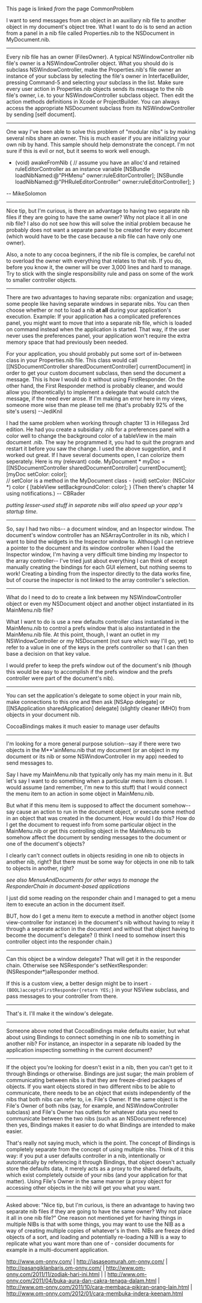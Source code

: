 This page is linked *from* the page CommonProblem

I want to send messages from an object in an auxiliary nib file to another object in my document's object tree.
What I want to do is to send an action from a panel in a nib file called     Properties.nib to the NSDocument in     MyDocument.nib.

----

Every nib file has an owner (FilesOwner). A typical     NSWindowController nib file's owner is a     NSWindowController object. What you should do is subclass      NSWindowController, make the Properties.nib's file owner an instance of your subclass by selecting the file's owner in InterfaceBuilder, pressing Command-5 and selecting your subclass in the list. Make sure every user action in Properties.nib objects sends its message to the nib file's owner, i.e. to your     NSWindowController subclass object. Then edit the action methods definitions in Xcode or ProjectBuilder. You can always access the appropriate     NSDocument subclass from its     NSWindowController by sending [self document].

----

One way I've been able to solve this problem of "modular nibs" is by making several nibs share an owner.  This is much easier if you are initializing your own nib by hand.  This sample should help demonstrate the concept.  I'm not sure if this is evil or not, but it seems to work well enough.

    
- (void) awakeFromNib
{
	// assume you have an alloc'd and retained ruleEditorController as an instance variable
	[NSBundle loadNibNamed:@"PHMenu" owner:ruleEditorController];
	[NSBundle loadNibNamed:@"PHRuleEditorController" owner:ruleEditorController];
}


-- MikeSolomon

----

Nice tip, but I'm curious, is there an advantage to having two separate nib files if they are going to have the same owner? Why not place it all in one nib file? I also do not see how this will solve the initial problem because he probably does not want a separate panel to be created for every document (which would have to be the case because a nib file can have only one owner). 

Also, a note to any cocoa beginners, if the nib file is complex, be careful not to overload the owner with everything that relates to that nib. If you do, before you know it, the owner will be over 3,000 lines and hard to manage. Try to stick with the single responsibility rule and pass on some of the work to smaller controller objects.

----
There are two advantages to having separate nibs: organization and usage; some people like having separate windows in separate nibs. You can then choose whether or not to load a nib **at all** during your application's execution. Example: If your application has a complicated preferences panel, you might want to move that into a separate nib file, which is loaded on command instead when the application is started. That way, if the user never uses the preferences panel, your application won't require the extra memory space that had previously been needed.

For your application, you should probably put some sort of in-between class in your Properties.nib file. This class would call     [[NSDocumentController sharedDocumentController] currentDocument] in order to get your custom document subclass, then send the document a message. This is how I would do it without using FirstResponder. On the other hand, the First Responder method is probably cleaner, and would allow you (theoretically) to implement a delegate that would catch the message, if the need ever arose. If I'm making an error here in my views, someone more wise than me please tell me (that's probably 92% of the site's users) --JediKnil

I had the same problem when working through chapter 13 in Hillegass 3rd edition.  He had you create a subsidiary .nib for a preferences panel with a color well to change the background color of a tableView in the main document .nib.  The way he programmed it, you had to quit the program and restart it before you saw the change.  I used the above suggestion, and it worked out great.  If I have several documents open, I can colorize them seperately.  Here is my (relevant) code.
             MyDocument * myDoc =
			[[NSDocumentController sharedDocumentController] currentDocument];
	[myDoc setColor: color];            
        //  setColor is a method in the MyDocument class
        - (void) setColor: (NSColor *) color    {	[tableView setBackgroundColor: color];  }                 (Then there's chapter 14 using notifications.)  -- CBRader


*putting lesser-used stuff in separate nibs will also speed up your app's startup time.*

----

So, say I had two nibs-- a document window, and an Inspector window. The document's window controller has an NSArrayController in its nib, which I want to bind the widgets in the Inspector window to. Although I can retrieve a pointer to the document and its window controller when I load the Inspector window, I'm having a very difficult time binding my Inspector to the array controller-- I've tried just about everything I can think of except manually creating the bindings for each GUI element, but nothing seems to work! Creating a binding from the inspector directly to the data works fine, but of course the inspector is not linked to the array controller's selection.

----

What do I need to do to create a link between my NSWindowController object or even my NSDocument object and another object instantiated in its MainMenu.nib file?

What I want to do is use a new defaults controller class instantiated in the MainMenu.nib to control a prefs window that is also instantiated in the MainMenu.nib file.  At this point, though, I want an outlet in my NSWindowController or my NSDocument (not sure which way I'll go, yet) to refer to a value in one of the keys in the prefs controller so that I can then base a decision on that key value.

I would prefer to keep the prefs window out of the document's nib (though this would be easy to accomplish if the prefs window and the prefs controller were part of the document's nib).

----

You can set the application's delegate to some object in your main nib, make connections to this one 
and then ask [NSApp delegate] or [[NSApplication sharedApplication] delegate] (slightly cleaner IMHO)
from objects in your document nib.

CocoaBindings makes it much easier to manage user defaults

----

I'm looking for a more general purpose solution--say if there were two objects in the M**'ainMenu.nib that my document (or an object in my document or its nib or some NSWindowController in my app) needed to send messages to.

Say I have my MainMenu.nib that typically only has my main menu in it.  But let's say I want to do something when a particular menu item is chosen.  I would assume (and remember, I'm new to this stuff) that I would connect the menu item to an action in some object in MainMenu.nib.

But what if this menu item is supposed to affect the document somehow--say cause an action to run in the document object, or execute some method in an object that was created in the document.  How would I do this?  How do I get the document to request info from some particular object in the MainMenu.nib or get this controlling object in the MainMenu.nib to somehow affect the document by sending messages to the document or one of the document's objects?

I clearly can't connect outlets in objects residing in one nib to objects in another nib, right?  But there must be some way for objects in one nib to talk to objects in another, right?

*see also MenusAndDocuments for other ways to manage the ResponderChain in document-based applications*

I just did some reading on the responder chain and I managed to get a menu item to execute an action in the document itself.

BUT, how do I get a menu item to execute a method in another object (some view-controller for instance) in the document's nib without having to relay it through a seperate action in the document and without that object having to become the document's delegate?  (I think I need to somehow insert this controller object into the responder chain.)

----

Can this object be a window delegate? That will get it in the responder chain. Otherwise see NSResponder's     setNextResponder:(NSResponder*)aResponder method.

If this is a custom view, a better design might be to insert <code>-(BOOL)acceptsFirstResponder{return YES;}</code> in your NSView subclass, and pass messages to your controller from there.

----

That's it.  I'll make it the window's delegate.

----

Someone above noted that CocoaBindings make defaults easier, but what about using Bindings to connect something in one nib to something in another nib? For instance, an inspector in a separate nib loaded by the application inspecting something in the current document?

----

If the object you're looking for doesn't exist in a nib, then you can't get to it through Bindings or otherwise.  Bindings are just sugar; the main problem of communicating between nibs is that they are freeze-dried packages of objects.  If you want objects stored in two different nibs to be able to communicate, there needs to be an object that exists independently of the nibs that both nibs can refer to, i.e. File's Owner.  If the same object is the File's Owner of both nibs (say, for example, and NSWindowController subclass) and File's Owner has outlets for whatever data you need to communicate between the two nibs (such as an NSDocument reference) then yes, Bindings makes it easier to do what Bindings are intended to make easier.

That's really not saying much, which is the point.  The concept of Bindings is completely separate from the concept of using multiple nibs.  Think of it this way: if you put a user defaults controller in a nib, intentionally or automatically by referencing it through Bindings, that object doesn't actually store the defaults data, it merely acts as a proxy to the shared defaults, which exist completely outside of your nibs (and your application for that matter).  Using File's Owner in the same manner (a proxy object for accessing other objects in the nib) will get you what you want.

----

Asked above: "Nice tip, but I'm curious, is there an advantage to having two separate nib files if they are going to have the same owner? Why not place it all in one nib file?" One reason not mentioned yet for having things in multiple NIBs is that with some things, you may want to use the NIB as a way of creating multiple copies of whatever's in them. NIBs are freeze dried objects of a sort, and loading and potentially re-loading a NIB is a way to replicate what you want more than one of - consider documents for example in a multi-document application. 

http://www.om-onny.com/ | http://jasaseomurah.om-onny.com/ | http://pasangiklanbaris.om-onny.com/ | http://www.om-onny.com/2011/11/zodiak-hari-ini.html | | http://www.om-onny.com/2011/04/buka-aura-dan-cakra-tenaga-dalam.html | http://www.om-onny.com/2011/10/cara-membaca-pikiran-orang-lain.html | http://www.om-onny.com/2012/01/cara-membuka-indera-keenam.html
